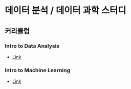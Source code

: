 # 데이터 분석 / 데이터 과학 스터디

## 커리큘럼
### Intro to Data Analysis
- [Link](https://www.udacity.com/course/intro-to-data-analysis--ud170)

### Intro to Machine Learning
- [Link](https://classroom.udacity.com/courses/ud120)
